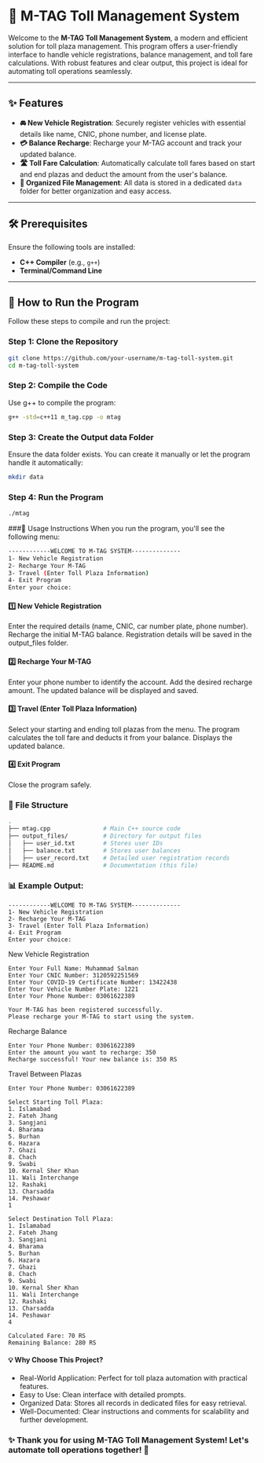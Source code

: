 # 🚗 M-TAG Toll Management System

Welcome to the **M-TAG Toll Management System**, a modern and efficient solution for toll plaza management. This program offers a user-friendly interface to handle vehicle registrations, balance management, and toll fare calculations. With robust features and clear output, this project is ideal for automating toll operations seamlessly.

---

## ✨ Features

- **🚘 New Vehicle Registration**: Securely register vehicles with essential details like name, CNIC, phone number, and license plate.
- **💳 Balance Recharge**: Recharge your M-TAG account and track your updated balance.
- **🛣️ Toll Fare Calculation**: Automatically calculate toll fares based on start and end plazas and deduct the amount from the user's balance.
- **📁 Organized File Management**: All data is stored in a dedicated `data` folder for better organization and easy access.

---

## 🛠️ Prerequisites

Ensure the following tools are installed:
- **C++ Compiler** (e.g., `g++`)
- **Terminal/Command Line**

---

## 🚀 How to Run the Program

Follow these steps to compile and run the project:

### Step 1: Clone the Repository
```bash
git clone https://github.com/your-username/m-tag-toll-system.git
cd m-tag-toll-system
```

### Step 2: Compile the Code
Use g++ to compile the program:
```bash
g++ -std=c++11 m_tag.cpp -o mtag
```

### Step 3: Create the Output data Folder
Ensure the data folder exists. You can create it manually or let the program handle it automatically:

```bash
mkdir data
```

### Step 4: Run the Program
```bash
./mtag
```

###📖 Usage Instructions
When you run the program, you'll see the following menu:

```bash
------------WELCOME TO M-TAG SYSTEM--------------
1- New Vehicle Registration
2- Recharge Your M-TAG
3- Travel (Enter Toll Plaza Information)
4- Exit Program
Enter your choice:
```

#### 1️⃣ New Vehicle Registration
Enter the required details (name, CNIC, car number plate, phone number).
Recharge the initial M-TAG balance.
Registration details will be saved in the output_files folder.
#### 2️⃣ Recharge Your M-TAG
Enter your phone number to identify the account.
Add the desired recharge amount.
The updated balance will be displayed and saved.
#### 3️⃣ Travel (Enter Toll Plaza Information)
Select your starting and ending toll plazas from the menu.
The program calculates the toll fare and deducts it from your balance.
Displays the updated balance.
#### 4️⃣ Exit Program
Close the program safely.

### 📁 File Structure
```bash
.
├── mtag.cpp               # Main C++ source code
├── output_files/          # Directory for output files
│   ├── user_id.txt        # Stores user IDs
│   ├── balance.txt        # Stores user balances
│   ├── user_record.txt    # Detailed user registration records
├── README.md              # Documentation (this file)
```



### 📊 Example Output:
```
------------WELCOME TO M-TAG SYSTEM--------------
1- New Vehicle Registration
2- Recharge Your M-TAG
3- Travel (Enter Toll Plaza Information)
4- Exit Program
Enter your choice:  
```

New Vehicle Registration
```
Enter Your Full Name: Muhammad Salman
Enter Your CNIC Number: 3120592251569
Enter Your COVID-19 Certificate Number: 13422438
Enter Your Vehicle Number Plate: 1221
Enter Your Phone Number: 03061622389

Your M-TAG has been registered successfully.
Please recharge your M-TAG to start using the system.
```

Recharge Balance
```
Enter Your Phone Number: 03061622389
Enter the amount you want to recharge: 350
Recharge successful! Your new balance is: 350 RS
```

Travel Between Plazas
```
Enter Your Phone Number: 03061622389

Select Starting Toll Plaza:
1. Islamabad
2. Fateh Jhang
3. Sangjani
4. Bharama
5. Burhan
6. Hazara
7. Ghazi
8. Chach
9. Swabi
10. Kernal Sher Khan
11. Wali Interchange
12. Rashaki
13. Charsadda
14. Peshawar
1

Select Destination Toll Plaza:
1. Islamabad
2. Fateh Jhang
3. Sangjani
4. Bharama
5. Burhan
6. Hazara
7. Ghazi
8. Chach
9. Swabi
10. Kernal Sher Khan
11. Wali Interchange
12. Rashaki
13. Charsadda
14. Peshawar
4

Calculated Fare: 70 RS
Remaining Balance: 280 RS
```

#### 💡 Why Choose This Project?
- Real-World Application: Perfect for toll plaza automation with practical features.
- Easy to Use: Clean interface with detailed prompts.
- Organized Data: Stores all records in dedicated files for easy retrieval.
- Well-Documented: Clear instructions and comments for scalability and further development.

### ✨ Thank you for using M-TAG Toll Management System! Let's automate toll operations together! 🚦









